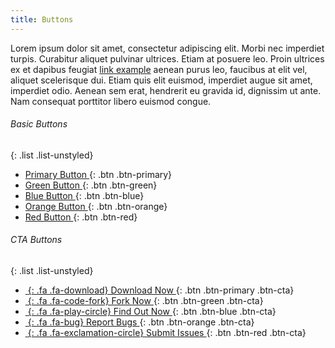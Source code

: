 ```yaml
---
title: Buttons
---
```


Lorem ipsum dolor sit amet, consectetur adipiscing elit. Morbi nec imperdiet turpis. Curabitur aliquet pulvinar ultrices.
Etiam at posuere leo. Proin ultrices ex et dapibus feugiat [link example](#) aenean purus leo, faucibus at elit vel, aliquet scelerisque dui.
Etiam quis elit euismod, imperdiet augue sit amet, imperdiet odio. Aenean sem erat, hendrerit  eu gravida id, dignissim ut ante.
Nam consequat porttitor libero euismod congue.


<div class="row">
 <div class="col-md-6 col-sm-6 col-xs-12">

###### Basic Buttons

{: .list .list-unstyled}
- [Primary Button ](#){: .btn .btn-primary}
- [Green Button   ](#){: .btn .btn-green}
- [Blue Button    ](#){: .btn .btn-blue}
- [Orange Button  ](#){: .btn .btn-orange}
- [Red Button     ](#){: .btn .btn-red}

 </div>
 <div class="col-md-6 col-sm-6 col-xs-12">

###### CTA Buttons

{: .list .list-unstyled}
- [*&nbsp;*{: .fa .fa-download}           Download Now  ](#){: .btn .btn-primary .btn-cta}
- [*&nbsp;*{: .fa .fa-code-fork}          Fork Now      ](#){: .btn .btn-green .btn-cta}
- [*&nbsp;*{: .fa .fa-play-circle}        Find Out Now  ](#){: .btn .btn-blue .btn-cta}
- [*&nbsp;*{: .fa .fa-bug}                Report Bugs   ](#){: .btn .btn-orange .btn-cta}
- [*&nbsp;*{: .fa .fa-exclamation-circle} Submit Issues ](#){: .btn .btn-red .btn-cta}

 </div>
</div>